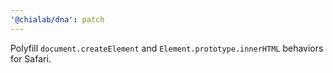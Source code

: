 ```yaml
---
'@chialab/dna': patch
---
```


Polyfill `document.createElement` and `Element.prototype.innerHTML` behaviors for Safari.
